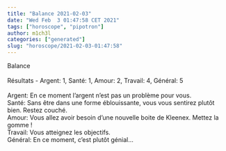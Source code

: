 ```yaml
---
title: "Balance 2021-02-03"
date: "Wed Feb  3 01:47:58 CET 2021"
tags: ["horoscope", "pipotron"]
author: m1ch3l
categories: ["generated"]
slug: "horoscope/2021-02-03-01:47:58"
---
```


Balance<br>
<br>
Résultats - Argent: 1, Santé: 1, Amour: 2, Travail: 4, Général: 5<br>
<br>
Argent:  En ce moment l’argent n’est pas un problème pour vous. <br>
Santé:   Sans être dans une forme éblouissante, vous vous sentirez plutôt bien. Restez couché.<br>
Amour:   Vous allez avoir besoin d’une nouvelle boite de Kleenex. Mettez la gomme !<br>
Travail: Vous atteignez les objectifs. <br>
Général: En ce moment, c’est plutôt génial...<br>
